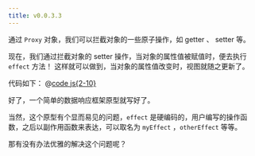 ```yaml
---
title: v0.0.3.3
---
```


通过 `Proxy` 对象，我们可以拦截对象的一些原子操作，如 getter 、 setter 等。

现在，我们通过拦截对象的 setter 操作，当对象的属性值被赋值时，便去执行 `effect` 方法！
这样就可以做到，当对象的属性值改变时，视图就随之更新了。

代码如下：
@[code js{2-10}](@src/vue3/v-0.0.2/v0.1.2/index.js)

<Demo :content="['hello world!', 'hello vue3']"></Demo>

好了，一个简单的数据响应框架原型就写好了。

当然，这个原型有个显而易见的问题，`effect` 是硬编码的，用户编写的操作函数，之后以副作用函数来表达，可以取名为 `myEffect` ，`otherEffect` 等等。

那有没有办法优雅的解决这个问题呢？
